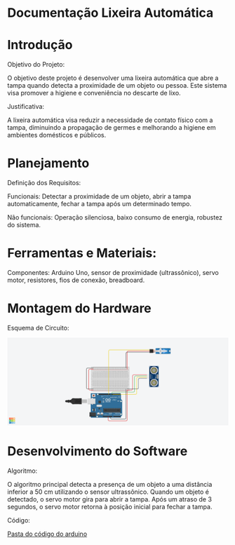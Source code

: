 # Documentação Lixeira Automática

# Introdução

Objetivo do Projeto:

O objetivo deste projeto é desenvolver uma lixeira automática que abre a tampa quando detecta a proximidade de um objeto ou pessoa. Este sistema visa promover a higiene e conveniência no descarte de lixo.

Justificativa:

A lixeira automática visa reduzir a necessidade de contato físico com a tampa, diminuindo a propagação de germes e melhorando a higiene em ambientes domésticos e públicos.

# Planejamento

Definição dos Requisitos:

Funcionais: Detectar a proximidade de um objeto, abrir a tampa automaticamente, fechar a tampa após um determinado tempo.

Não funcionais: Operação silenciosa, baixo consumo de energia, robustez do sistema.

# Ferramentas e Materiais:

Componentes: Arduino Uno, sensor de proximidade (ultrassônico), servo motor, resistores, fios de conexão, breadboard.

# Montagem do Hardware

Esquema de Circuito:

<img src="foto.png" alt="Esquema do Circuito" />

# Desenvolvimento do Software

Algoritmo:

O algoritmo principal detecta a presença de um objeto a uma distância inferior a 50 cm utilizando o sensor ultrassônico. Quando um objeto é detectado, o servo motor gira para abrir a tampa. Após um atraso de 3 segundos, o servo motor retorna à posição inicial para fechar a tampa.

Código:

<a href="Codigo.cpp">Pasta do código do arduino</a>


